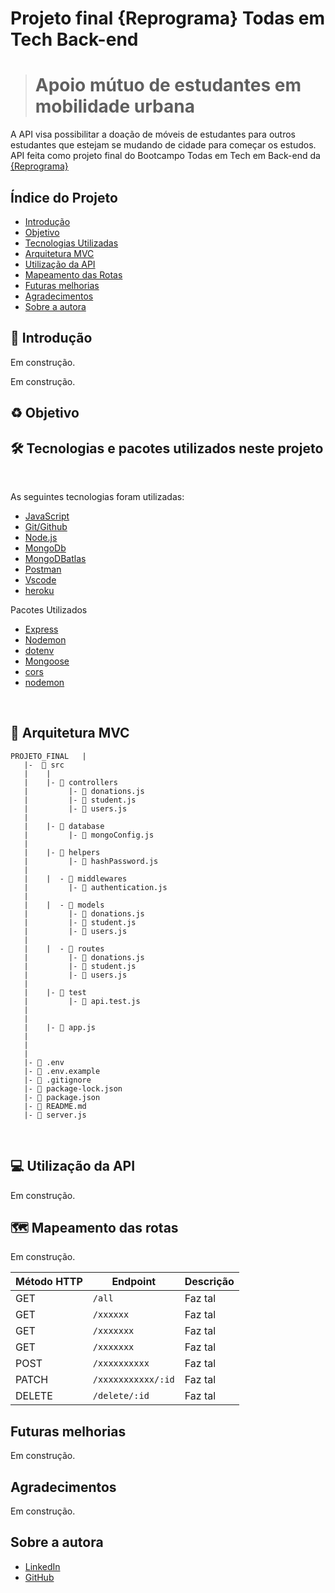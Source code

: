 # Projeto final {Reprograma} Todas em Tech Back-end

># Apoio mútuo de estudantes em mobilidade urbana

A API visa possibilitar a doação de móveis de estudantes para outros estudantes que estejam se mudando de cidade para começar os estudos.
API feita como projeto final do Bootcampo Todas em Tech em Back-end da [{Reprograma}](https://reprograma.com.br/)

## Índice do Projeto
* [Introdução](#introducao)
* [Objetivo](#objetivo)
* [Tecnologias Utilizadas](#tecnologias)
* [Arquitetura MVC](#arquitetura)
* [Utilização da API](#aplicacao)
* [Mapeamento das Rotas](#rotas)
* [Futuras melhorias](#melhorias)
* [Agradecimentos](#agradecimentos)
* [Sobre a autora](#sobre)


<div id='introducao'/>

 ## 📝 Introdução 
Em construção.

<div id='objetivo'/>
Em construção.

 ## ♻️ Objetivo

<div id='tecnologias'/>

 ## 🛠️ Tecnologias e pacotes utilizados neste projeto

<br>

As seguintes tecnologias foram utilizadas:

- [JavaScript](https://www.javascript.com/)
- [Git/Github](https://github.com/)
- [Node.js](https://nodejs.org/en/)
- [MongoDb](https://www.mongodb.com/)
- [MongoDBatlas](https://www.mongodb.com/cloud/atlas)
- [Postman](https://www.postman.com/)
- [Vscode](https://code.visualstudio.com/)
- [heroku](https://dashboard.heroku.com/apps)

 Pacotes Utilizados

- [Express](https://expressjs.com/pt-br/)
- [Nodemon](https://nodemon.io/)
- [dotenv](https://www.npmjs.com/package/dotenv)
- [Mongoose](https://mongoosejs.com/)
- [cors](https://www.npmjs.com/package/cors)
- [nodemon](https://www.npmjs.com/package/nodemon)

<br>

<div id='arquitetura'/>

## 📁 Arquitetura MVC

```
PROJETO_FINAL   |
   |-  📁 src
   |    |
   |    |- 📁 controllers
   |         |- 📑 donations.js
   |         |- 📑 student.js
   |         |- 📑 users.js
   |
   |    |- 📁 database
   |         |- 📑 mongoConfig.js
   |
   |    |- 📁 helpers
   |         |- 📑 hashPassword.js
   |     
   |    |  - 📁 middlewares
   |         |- 📑 authentication.js
   |
   |    |  - 📁 models
   |         |- 📑 donations.js
   |         |- 📑 student.js
   |         |- 📑 users.js
   |
   |    |  - 📁 routes
   |         |- 📑 donations.js
   |         |- 📑 student.js
   |         |- 📑 users.js
   | 
   |    |- 📁 test
   |         |- 📑 api.test.js
   |
   |
   |    |- 📑 app.js
   |
   |
   |
   |- 📑 .env
   |- 📑 .env.example
   |- 📑 .gitignore
   |- 📑 package-lock.json
   |- 📑 package.json
   |- 📑 README.md
   |- 📑 server.js

```

<br>

<div id='aplicacao'/>

 ## 💻 Utilização da API
 Em construção.

 <div id='rotas'/>

 ## 🗺 Mapeamento das rotas
Em construção.

| Método HTTP | Endpoint           | Descrição                                                 |
| ----------- | ------------------ | --------------------------------------------------------- |
| GET         | `/all`             | Faz tal              |
| GET         | `/xxxxxx`          | Faz tal              |
| GET         | `/xxxxxxx`         | Faz tal              |
| GET         | `/xxxxxxx`         | Faz tal              |
| POST        | `/xxxxxxxxxx`      | Faz tal              |
| PATCH       | `/xxxxxxxxxxx/:id` | Faz tal              |
| DELETE      | `/delete/:id`      | Faz tal              |


<div id='melhorias'/>

## Futuras melhorias
Em construção.

<div id='agradecimentos'/>

## Agradecimentos
Em construção.

<div id='sobre'/>

## Sobre a autora

- [LinkedIn](https://www.linkedin.com/in/brena-odwyer/)
- [GitHub](https://github.com/brena-odwyer)